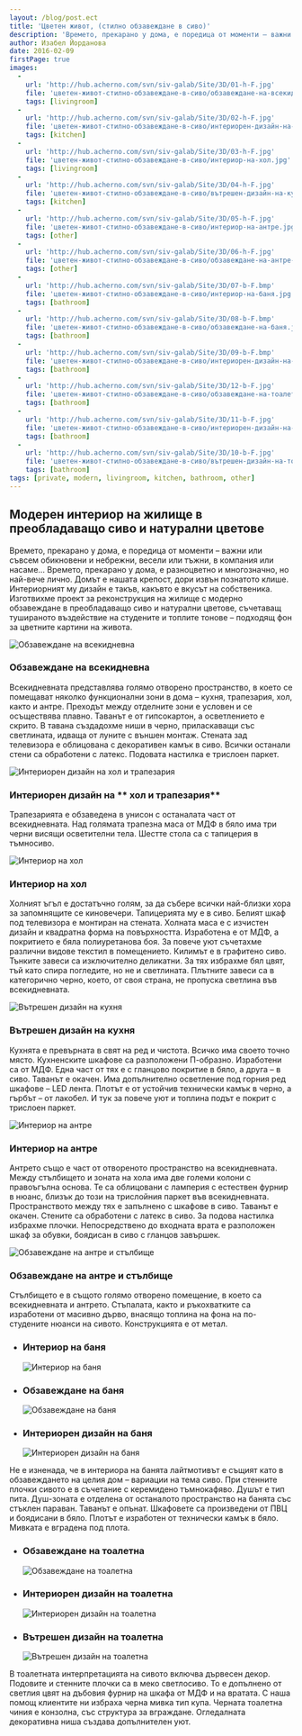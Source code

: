 ```yaml
---
layout: /blog/post.ect
title: 'Цветен живот, (стилно обзавеждане в сиво)'
description: 'Времето, прекарано у дома, е поредица от моменти – важни или съвсем обикновени и небрежни, весели или тъжни, в компания или насаме... Времето, прекарано у дома, е разноцветно и многозначно, но най-вече лично. Домът е нашата крепост, дори извън познатото клише. Интериорният му дизайн е такъв, какъвто е вкусът на собственика. Изготвихме проект за реконструкция на жилище с модерно обзавеждане в преобладаващо сиво и натурални цветове, съчетаващ тушираното въздействие на студените и топлите тонове – подходящ фон за цветните картини на живота.'
author: Изабел Йорданова
date: 2016-02-09
firstPage: true
images:
  -
    url: 'http://hub.acherno.com/svn/siv-galab/Site/3D/01-h-F.jpg'
    file: 'цветен-живот-стилно-обзавеждане-в-сиво/обзавеждане-на-всекидневна.jpg'
    tags: [livingroom]
  -
    url: 'http://hub.acherno.com/svn/siv-galab/Site/3D/02-h-F.jpg'
    file: 'цветен-живот-стилно-обзавеждане-в-сиво/интериорен-дизайн-на-трапезария.jpg'
    tags: [kitchen]
  -
    url: 'http://hub.acherno.com/svn/siv-galab/Site/3D/03-h-F.jpg'
    file: 'цветен-живот-стилно-обзавеждане-в-сиво/интериор-на-хол.jpg'
    tags: [livingroom]
  -
    url: 'http://hub.acherno.com/svn/siv-galab/Site/3D/04-h-F.jpg'
    file: 'цветен-живот-стилно-обзавеждане-в-сиво/вътрешен-дизайн-на-кухня.jpg'
    tags: [kitchen]
  -
    url: 'http://hub.acherno.com/svn/siv-galab/Site/3D/05-h-F.jpg'
    file: 'цветен-живот-стилно-обзавеждане-в-сиво/интериор-на-антре.jpg'
    tags: [other]
  -
    url: 'http://hub.acherno.com/svn/siv-galab/Site/3D/06-h-F.jpg'
    file: 'цветен-живот-стилно-обзавеждане-в-сиво/обзавеждане-на-антре-и-стълбище.jpg'
    tags: [other]
  -
    url: 'http://hub.acherno.com/svn/siv-galab/Site/3D/07-b-F.bmp'
    file: 'цветен-живот-стилно-обзавеждане-в-сиво/интериор-на-баня.jpg'
    tags: [bathroom]
  -
    url: 'http://hub.acherno.com/svn/siv-galab/Site/3D/08-b-F.bmp'
    file: 'цветен-живот-стилно-обзавеждане-в-сиво/обзавеждане-на-баня.jpg'
    tags: [bathroom]
  -
    url: 'http://hub.acherno.com/svn/siv-galab/Site/3D/09-b-F.bmp'
    file: 'цветен-живот-стилно-обзавеждане-в-сиво/интериорен-дизайн-на-баня.jpg'
    tags: [bathroom]
  -
    url: 'http://hub.acherno.com/svn/siv-galab/Site/3D/12-b-F.jpg'
    file: 'цветен-живот-стилно-обзавеждане-в-сиво/обзавеждане-на-тоалетна.jpg'
    tags: [bathroom]
  -
    url: 'http://hub.acherno.com/svn/siv-galab/Site/3D/11-b-F.jpg'
    file: 'цветен-живот-стилно-обзавеждане-в-сиво/интериорен-дизайн-на-тоалетна.jpg'
    tags: [bathroom]
  -
    url: 'http://hub.acherno.com/svn/siv-galab/Site/3D/10-b-F.jpg'
    file: 'цветен-живот-стилно-обзавеждане-в-сиво/вътрешен-дизайн-на-тоалетна.jpg'
    tags: [bathroom]
tags: [private, modern, livingroom, kitchen, bathroom, other]
---
```

## **Модерен интериор на жилище** в преобладаващо сиво и натурални цветове
Времето, прекарано у дома, е поредица от моменти – важни или съвсем обикновени и небрежни, весели или тъжни, в компания или насаме... Времето, прекарано у дома, е разноцветно и многозначно, но най-вече лично. Домът е нашата крепост, дори извън познатото клише. Интериорният му дизайн е такъв, какъвто е вкусът на собственика. Изготвихме проект за реконструкция на жилище с модерно обзавеждане в преобладаващо сиво и натурални цветове, съчетаващ тушираното въздействие на студените и топлите тонове – подходящ фон за цветните картини на живота.

![Обзавеждане на всекидневна](цветен-живот-стилно-обзавеждане-в-сиво/обзавеждане-на-всекидневна.jpg)
### Обзавеждане на **всекидневна**

Всекидневната представлява голямо отворено пространство, в което се помещават няколко функционални зони в дома – кухня, трапезария, хол, както и антре. Преходът между отделните зони е условен и се осъществява плавно. Таванът е от гипсокартон, а осветлението е скрито. В тавана създадохме ниши в черно, приласкаващи със светлината, идваща от луните с външен монтаж. Стената зад телевизора е облицована с декоративен камък в сиво. Всички останали стени са обработени с латекс. Подовата настилка е трислоен паркет.

![Интериорен дизайн на хол и трапезария](цветен-живот-стилно-обзавеждане-в-сиво/интериорен-дизайн-на-трапезария.jpg)
### Интериорен дизайн на ** хол и трапезария**

Трапезарията е обзаведена в унисон с останалата част от всекидневната. Над голямата трапезна маса от МДФ в бяло има три черни висящи осветителни тела. Шестте стола са с тапицерия в тъмносиво.

![Интериор на хол](цветен-живот-стилно-обзавеждане-в-сиво/интериор-на-хол.jpg)
### Интериор на **хол**

Холният ъгъл е достатъчно голям, за да събере всички най-близки хора за запомнящите се киновечери. Тапицерията му е в сиво. Белият шкаф под телевизора е монтиран на стената. Холната маса е с изчистен дизайн и квадратна форма на повърхността. Изработена е от МДФ, а покритието е бяла полиуретанова боя. За повече уют съчетахме различни видове текстил в помещението. Килимът е в графитено сиво. Тънките завеси са изключително деликатни. За тях избрахме бял цвят, тъй като спира погледите, но не и светлината. Плътните завеси са в категорично черно, което, от своя страна, не пропуска светлина във всекидневната.

![Вътрешен дизайн на кухня](цветен-живот-стилно-обзавеждане-в-сиво/вътрешен-дизайн-на-кухня.jpg)
### Вътрешен дизайн на **кухня**

Кухнята е превърната в свят на ред и чистота. Всичко има своето точно място. Кухненските шкафове са разположени П-образно. Изработени са от МДФ. Една част от тях е с гланцово покритие в бяло, а друга – в сиво. Таванът е окачен. Има допълнително осветление под горния ред шкафове – LED лента. Плотът е от устойчив технически камък в черно, а гърбът – от лакобел. И тук за повече уют и топлина подът е покрит с трислоен паркет.

![Интериор на антре](цветен-живот-стилно-обзавеждане-в-сиво/интериор-на-антре.jpg)
### Интериор на **антре**

Антрето също е част от отвореното пространство на всекидневната. Между стълбището и зоната на хола има две големи колони с правоъгълна основа. Те са облицовани с ламперия с естествен фурнир в нюанс, близък до този на трислойния паркет във всекидневната. Пространството между тях е запълнено с шкафове в сиво. Таванът е окачен. Стените са обработени с латекс в сиво. За подова настилка избрахме плочки. Непосредствено до входната врата е разположен шкаф за обувки, боядисан в сиво с гланцов завършек.

![Обзавеждане на антре и стълбище](цветен-живот-стилно-обзавеждане-в-сиво/обзавеждане-на-антре-и-стълбище.jpg)
### Обзавеждане на **антре и стълбище**

Стълбището е в същото голямо отворено помещение, в което са всекидневната и антрето. Стъпалата, както и ръкохватките са изработени от масивно дърво, внасящо топлина на фона на по-студените нюанси на сивото. Конструкцията е от метал.

-   ### Интериор на **баня**
    ![Интериор на баня](цветен-живот-стилно-обзавеждане-в-сиво/интериор-на-баня.jpg)
-   ### Обзавеждане на **баня**
    ![Обзавеждане на баня](цветен-живот-стилно-обзавеждане-в-сиво/обзавеждане-на-баня.jpg)
-   ### Интериорен дизайн на **баня**
    ![Интериорен дизайн на баня](цветен-живот-стилно-обзавеждане-в-сиво/интериорен-дизайн-на-баня.jpg)

Не е изненада, че в интериора на банята лайтмотивът е същият като в обзавеждането на целия дом – вариации на тема сиво. При стенните плочки сивото е в съчетание с керемидено тъмнокафяво. Душът е тип пита. Душ-зоната е отделена от останалото пространство на банята със стъклен параван. Таванът е опънат. Шкафовете са произведени от ПВЦ и боядисани в бяло. Плотът е изработен от технически камък в бяло. Мивката е вградена под плота.

-   ### Обзавеждане на **тоалетна**
    ![Обзавеждане на тоалетна](цветен-живот-стилно-обзавеждане-в-сиво/обзавеждане-на-тоалетна.jpg)
-   ### Интериорен дизайн на **тоалетна**
    ![Интериорен дизайн на тоалетна](цветен-живот-стилно-обзавеждане-в-сиво/интериорен-дизайн-на-тоалетна.jpg)
-   ### Вътрешен дизайн на **тоалетна**
    ![Вътрешен дизайн на тоалетна](цветен-живот-стилно-обзавеждане-в-сиво/вътрешен-дизайн-на-тоалетна.jpg)

В тоалетната интерпретацията на сивото включва дървесен декор. Подовите и стенните плочки са в меко светлосиво. То е допълнено от светлия цвят на дъбовия фурнир на шкафа от МДФ и на вратата. С наша помощ клиентите ни избраха черна мивка тип купа. Черната тоалетна чиния е конзолна, със структура за вграждане. Огледалната декоративна ниша създава допълнителен уют.